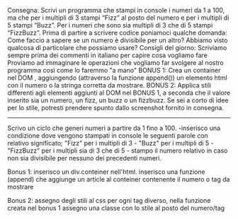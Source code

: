 Consegna:
Scrivi un programma che stampi in console i numeri da 1 a 100,
ma che per i multipli di 3 stampi “Fizz” al posto del numero e
per i multipli di 5 stampi “Buzz”.
Per i numeri che sono sia multipli di 3 che di 5 stampi “FizzBuzz”.
Prima di partire a scrivere codice poniamoci qualche domanda:
Come faccio a sapere se un numero è divisibile per un altro? Abbiamo visto qualcosa di particolare che possiamo usare?
Consigli del giorno:
Scriviamo sempre prima dei commenti in italiano per capire cosa vogliamo fare
Proviamo ad immaginare le operazioni che vogliamo far svolgere al nostro programma così come lo faremmo "a mano"
BONUS 1:
Crea un container nel DOM , aggiungendo (attraverso la funzione append()) un elemento html con il numero o la stringa corretta da mostrare.
BONUS 2:
Applica stili differenti agli elementi aggiunti al DOM nel BONUS 1, a seconda che il valore inserito sia un numero, un fizz, un buzz o un fizzbuzz. Se sei a corto di idee per lo stile, potresti prendere spunto dallo screenshot fornito in consegna.
_______________________________

Scrivo un ciclo che generi numeri a partire da 1 fino a 100.
    -inserisco una condizione dove vengono stampati in console le seguenti parole con relativo significato; "Fizz" per i multipli di 3 - "Buzz" per i multipli di 5 - "FizzBuzz" per i multipli sia di 3 che di 5 - stampo il numero relativo in caso non sia divisibile per nessuno dei precedenti numeri.

Bonus 1: inserisco un div.conteiner nell'html.
inserisco una funzione (append) che aggiunge un article al conteiner contenente il numero o tag da mostrare

Bonus 2: assegno degli stili al css per ogni tag diverso,
nella funzione creata nel bonus 1 assegno una classe con lo stile al posto del numero/tag 